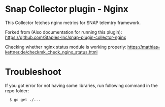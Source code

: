 # Snap Collector plugin - Nginx
This Collector fetches nginx metrics for SNAP telemtry framework.

Forked from (Also documentation for running this plugin):
https://github.com/Staples-Inc/snap-plugin-collector-nginx

Checking whether nginx status module is working properly:
https://mathias-kettner.de/checkmk_check_nginx_status.html

# Troubleshoot
If you got error for not having some libraries, run following command in the repo folder:

``` 
  $ go get ./...
```
